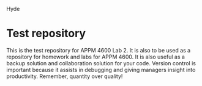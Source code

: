 Hyde

# Test repository

This is the test repository for APPM 4600 Lab 2.
It is also to be used as a repository for homework and labs for APPM 4600.
It is also useful as a backup solution and collaboration solution for your code.
Version control is important because it assists in debugging and giving managers insight into productivity.
Remember, quantity over quality!